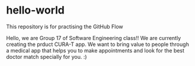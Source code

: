 # hello-world
This repository is for practising the GitHub Flow

Hello, we are Group 17 of Software Engineering class!!
We are currently creating the prduct CURA-T app. We want to bring value to people through a medical app that helps you to make appointments and look for the best doctor match specially for you. :) 
